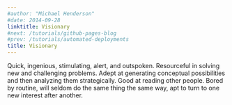 ```yaml
---
#author: "Michael Henderson"
#date: 2014-09-28
linktitle: Visionary
#next: /tutorials/github-pages-blog
#prev: /tutorials/automated-deployments
title: Visionary
---
```


Quick, ingenious, stimulating, alert, and outspoken. Resourceful in solving new and challenging problems. Adept at generating conceptual possibilities and then analyzing them strategically. Good at reading other people. Bored by routine, will seldom do the same thing the same way, apt to turn to one new interest after another.

